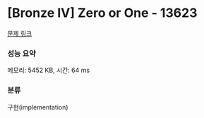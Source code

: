 # [Bronze IV] Zero or One - 13623 

[문제 링크](https://www.acmicpc.net/problem/13623) 

### 성능 요약

메모리: 5452 KB, 시간: 64 ms

### 분류

구현(implementation)

